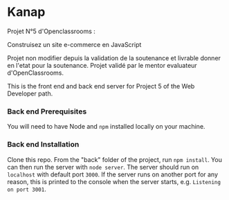 # Kanap

Projet N°5 d'Openclassrooms :

Construisez un site e-commerce en JavaScript

Projet non modifier depuis la validation de la soutenance et livrable donner en l'etat pour la soutenance. Projet validé par le mentor evaluateur d'OpenClassrooms.

This is the front end and back end server for Project 5 of the Web Developer path.

### Back end Prerequisites

You will need to have Node and `npm` installed locally on your machine.

### Back end Installation

Clone this repo. From the "back" folder of the project, run `npm install`. You
can then run the server with `node server`.
The server should run on `localhost` with default port `3000`. If the
server runs on another port for any reason, this is printed to the
console when the server starts, e.g. `Listening on port 3001`.

